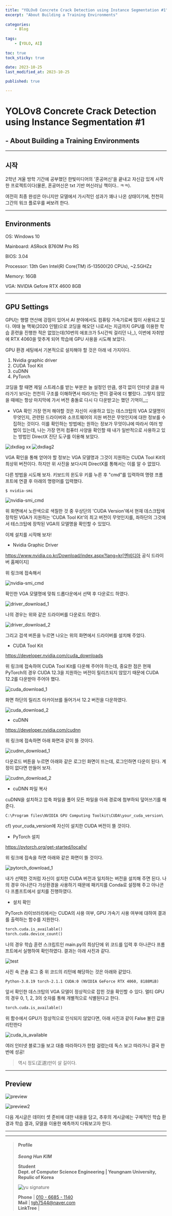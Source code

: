 ```yaml
---
title: "YOLOv8 Concrete Crack Detection using Instance Segmentation #1"        
excerpt: "About Building a Training Environments"           
                                  
categories:                       
    - Blog                        
                                  
tags:                             
    - [YOLO, AI]         
                                  
toc: true                         
tock_sticky: true                 
                                  
date: 2023-10-25                  
last_modified_at: 2023-10-25

published: true

---
```


# YOLOv8 Concrete Crack Detection using Instance Segmentation #1
## - About Building a Training Environments

-----

## 시작
 2학년 겨울 방학 기간에 공부했던 한빛미디어의 '혼공머신'을 끝내고 자신감 있게 시작한 프로젝트이다(물론, 혼공머신은 txt 기반 머신러닝 책이다.. ㅋㅋ).

여전히 최종 완성은 아니지만 모델에서 가시적인 성과가 꽤나 나온 상태이기에, 천천히 그간의 워크 플로우를 써보려 한다.
 
-----
## Environments
OS: Windows 10

Mainboard: ASRock B760M Pro RS

BIOS: 3.04

Processor: 13th Gen Intel(R) Core(TM) i5-13500(20 CPUs), ~2.5GHZz

Memory: 16GB

VGA: NVIDIA Gefore RTX 4600 8GB

-----


## GPU Settings
 GPU는 행렬 연산에 강점이 있어서 AI 분야에서도 컴퓨팅 가속기로써 많이 사용되고 있다. 여태 늘 맥북(2020 인텔)으로 코딩을 해오던 나로서는 지금까지 GPU를 이용한 학습 훈련을 진행한 적은 없었는데(10번의 에포크가 5시간씩 걸리던 나,,), 이번에 자취방에 RTX 4060을 맞추게 되어 학습에 GPU 사용을 시도해 보았다.
 
  GPU 환경 세팅에서 기본적으로 설치해야 할 것은 아래 네 가지이다.
  1. Nvidia graphic driver
  2. CUDA Tool Kit
  3. cuDNN
  4. PyTorch
  
  코딩을 할 때면 제일 스트레스를 받는 부분은 늘 설정인 만큼, 생각 없이 인터넷 글을 따라가기 보다는 천천히 구조를 이해하면서 따라가는 편이 결국에 더 빨랐다. 그렇지 않았을 때에는 항상 마지막에 가서 버전 충돌로 다시 다 다운받고는 했던 기억이,,;;


  
  
  - VGA 확인
   가장 먼저 해야할 것은 자신이 사용하고 있는 데스크탑의 VGA 모델명이 무엇인지, 관련된 드라이버와 소프트웨어의 지원 버전은 무엇인지에 대한 정보를 수집하는 것이다.
   이를 확인하는 방법에는 원하는 정보가 무엇이냐에 따라서 여러 방법이 있는데, 나는 가장 먼저 컴퓨터 사양을 확인할 때 내가 일반적으로 사용하고 있는 방법인 DirectX 진단 도구를 이용해 보았다.
   
   ![dxdiag](https://github.com/HoonC-corgi/Convolution_Filter_Application/assets/118245330/44e35fa2-06a0-43fa-9c47-f0e9a6621635)
xx
   ![dxdiag2](https://github.com/HoonC-corgi/Convolution_Filter_Application/assets/118245330/96460383-ad0f-42a5-95d0-21563f04823e)

   
   VGA 확인을 통해 얻어야 할 정보는 VGA 모델명과 그것이 지원하는 CUDA Tool Kit의 최상위 버전이다.
   하지만 위 사진을 보다시피 DirectX를 통해서는 이를 알 수 없었다.
   
   다른 방법을 시도해 보자.
   키보드의 윈도우 키를 누른 후 "cmd"를 입력하여 명령 프롬프트에 연결 후 아래의 명령어를 입력했다.
   ``` console
   $ nvidia-smi
   ```
   
   ![nvidia-smi_cmd](https://github.com/HoonC-corgi/Convolution_Filter_Application/assets/118245330/7f49a3ed-13ee-4e83-928c-661027c72a24)

   
   위 화면에서 노란색으로 색칠한 것 중 우상단의 'CUDA Version'에서 현재 데스크탑에 장착된 VGA가 지원하는 'CUDA Tool Kit'의 최고 버전이 무엇인지를, 좌하단의 그것에서 테스크탑에 장착된 VGA의 모델명을 확인할 수 있었다.
   
   이제 설치를 시작해 보자!


   
   
   - Nvidia Graphic Driver
   
   https://www.nvidia.co.kr/Download/index.aspx?lang=kr[엔비디아 공식 드라이버 홈페이지]
   
   위 링크에 접속해서
   
   ![nvidia-smi_cmd](https://github.com/HoonC-corgi/Convolution_Filter_Application/assets/118245330/7f49a3ed-13ee-4e83-928c-661027c72a24)

   
   확인한 VGA 모델명에 맞춰 드롭다운에서 선택 후 다운로드 하였다.
   
   ![driver_download_1](https://github.com/HoonC-corgi/Convolution_Filter_Application/assets/118245330/10aceff9-023c-48d1-a4f3-691080dde300)
   
   나의 경우는 위와 같은 드라이버를 다운로드 하였다.
   
   ![driver_download_2](https://github.com/HoonC-corgi/Convolution_Filter_Application/assets/118245330/a645f8f6-7527-40d8-969a-c7dcdcdce4d6)
   
   그리고 검색 버튼을 누르면 나오는 위의 화면에서 드라이버를 설치해 주었다.
   


   
   - CUDA Tool Kit
   
   https://developer.nvidia.com/cuda_downloads
   
   위 링크에 접속하여 CUDA Tool Kit를 다운해 주어야 하는데, 중요한 점은 현재 PyTorch의 경우 CUDA 12.3을 지원하는 버전이 릴리즈되지 않았기 때문에 CUDA 12.2를 다운받아 주어야 했다.
   
   ![cuda_download_1](https://github.com/HoonC-corgi/Convolution_Filter_Application/assets/118245330/362989dd-09e2-42fd-b372-7fbf44b4fb47)
   
   화면 하단의 릴리즈 아카이브를 들어가서 12.2 버전을 다운하였다.
   
   ![cuda_download_2](https://github.com/HoonC-corgi/Convolution_Filter_Application/assets/118245330/6a3141bf-0846-4e86-9f11-2e6038bc8da6)
   


   
   - cuDNN
   
   https://developer.nvidia.com/cudnn
   
   위 링크에 접속하면 아래 화면과 같이 뜰 것이다.
   
   ![cudnn_download_1](https://github.com/HoonC-corgi/Convolution_Filter_Application/assets/118245330/828355ef-6b9b-4663-90d3-a252bc611ac9)
   
   
   다운로드 버튼을 누르면 아래와 같은 로그인 화면이 뜨는데, 로그인하면 다운이 된다.
   계정이 없다면 만들어 보자.
   
   ![cudnn_download_2](https://github.com/HoonC-corgi/Convolution_Filter_Application/assets/118245330/2106f7e9-c514-4a32-bb51-bf7048e0abe1)



   
   - cuDNN 파일 복사
   
   cuDNN을 설치하고 압축 파일을 풀어 모든 파일을 아래 경로에 첨부하되 덮어쓰기를 해준다.
   ```
   C:\Program files\NVIDIA GPU Computing Toolkit\CUDA\your_cuda_version\
   ```
   cf) your_cuda_version에 자신이 설치한 CUDA 버전이 뜰 것이다.
   


   
   - PyTorch 설치
   
   https://pytorch.org/get-started/locally/
   
   위 링크에 접속을 하면 아래와 같은 화면이 뜰 것이다.
   
   ![pytorch_download_1](https://github.com/HoonC-corgi/Convolution_Filter_Application/assets/118245330/e756840b-670d-40b6-abbb-1ba536bc483e)
   
   내가 선택한 것처럼 자신이 설치한 CUDA 버전과 일치하는 버전을 설치해 주면 된다.
   나의 경우 아나콘다 가상환경을 사용하기 때문에 패키지를 Conda로 설정해 주고 아나콘다 프롬프트에서 설치를 진행하였다.
   


   
   - 설치 확인
   
   PyTorch 라이브러리에서는 CUDA의 사용 여부, GPU 가속기 사용 여부에 대하여 결과를 출력하는 함수를 지원한다.
   
   ``` python
   torch.cuda.is_available()
   torch.cuda.device_count()
   ```
   
   나의 경우 학습 훈련 스크립트인 main.py의 최상단에 위 코드를 입력 후 아나콘다 프롬프트에서 실행하여 확인하였다. 결과는 아래 사진과 같다.
   
   ![test](https://github.com/HoonC-corgi/Convolution_Filter_Application/assets/118245330/5791aca1-abb0-448a-8f4f-f5de9ede3342)

   
   사진 속 콘솔 로그 중 위 코드의 리턴에 해당하는 것은 아래와 같았다. 
   
   ``` console
   Python-3.8.19 torch-2.1.1 CUDA:0 (NVIDIA GeForce RTX 4060, 8188MiB)
   ```
   앞서 확인한 데스크탑의 VGA 모델이 정상적으로 잡힌 것을 확인할 수 있다.
   멀티 GPU의 경우 0, 1, 2, 3의 숫자를 통해 개별적으로 식별된다고 한다.
   
   ``` python
   torch.cuda.is_available()
   ```
  
  위 함수에서 GPU가 정상적으로 인식되지 않았다면, 아래 사진과 같이 False 불린 값을 리턴한다
  
  ![cuda_is_available](https://github.com/HoonC-corgi/Convolution_Filter_Application/assets/118245330/68e35b09-2078-4d4f-8da4-f6a7668db0f8)
  
  여러 인터넷 블로그들 보고 대충 따라하다가 한참 걸렸는데 독스 보고 따라가니 결국 한 번에 성공!
  
  > 역시 정도(正道)만이 살 길이다.
  
  -----

  
  ## Preview
  
  ![preview](https://github.com/HoonC-corgi/Convolution_Filter_Application/assets/118245330/985f0d14-16ce-4160-9c65-835d45cd2d59)
  
  ![preview2](https://github.com/HoonC-corgi/Convolution_Filter_Application/assets/118245330/3f785034-9ca7-46a5-acda-308fd5b29666)
  
  다음 게시글은 데이터 셋 준비에 대한 내용을 담고, 추후의 게시글에는 구체적인 학습 환경과 학습 결과, 모델을 이용한 예측까지 다뤄보고자 한다.

---

---

> #### Profile
>
>
> ***Seong Hun KIM***
>
>
> **Student**  
> **Dept. of Computer Science Engineering | Yeungnam University, Repulic of Korea**
>
> ![yu signature](https://github.com/HoonC-corgi/Convolution_Filter_Application/assets/118245330/37c81d9e-cfb8-4aee-8497-ff1071b2458b)
>
> **Phone** | [010 - 6685 - 1140](tel:010-6685-1140)  
> **Mail** | [tgh7544@naver.com](mailto:tgh7544@naver.com)  
> **LinkTree** |